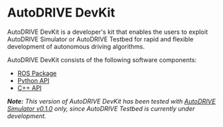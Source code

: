 # AutoDRIVE DevKit

AutoDRIVE DevKit is a developer's kit that enables the users to exploit AutoDRIVE Simulator or AutoDRIVE Testbed for rapid and flexible development of autonomous driving algorithms.

AutoDRIVE DevKit consists of the following software components:
- [ROS Package](https://github.com/Tinker-Twins/AutoDRIVE/tree/AutoDRIVE-DevKit/autodrive_ros)
- [Python API](https://github.com/Tinker-Twins/AutoDRIVE/tree/AutoDRIVE-DevKit/autodrive_py)
- [C++ API](https://github.com/Tinker-Twins/AutoDRIVE/tree/AutoDRIVE-DevKit/autodrive_cpp)

_**Note:** This version of AutoDRIVE DevKit has been tested with [AutoDRIVE Simulator v0.1.0](https://github.com/Tinker-Twins/AutoDRIVE/releases/tag/Simulator_v0.1.0) only, since AutoDRIVE Testbed is currently under development._
